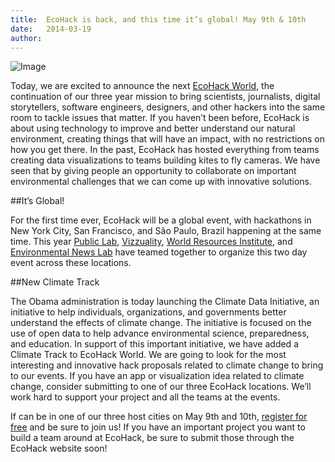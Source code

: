 ```yaml
---
title:	EcoHack is back, and this time it’s global! May 9th & 10th
date:	2014-03-19
author:	
---
```


![Image](http://i.imgur.com/wTuYZiT.jpg)

Today, we are excited to announce the next [EcoHack World](http://ecohack.org/), the continuation of our three year mission to bring scientists, journalists, digital storytellers, software engineers, designers, and other hackers into the same room to tackle issues that matter. If you haven’t been before, EcoHack is about using technology to improve and better understand our natural environment, creating things that will have an impact, with no restrictions on how you get there. In the past, EcoHack has hosted everything from teams creating data visualizations to teams building kites to fly cameras. We have seen that by giving people an opportunity to collaborate on important environmental challenges that we can come up with innovative solutions.

##It’s Global!

For the first time ever, EcoHack will be a global event, with hackathons in New York City, San Francisco, and São Paulo, Brazil happening at the same time. This year [Public Lab](http://publiclab.org/), [Vizzuality](http://www.vizzuality.com/), [World Resources Institute](http://datalab.wri.org/), and [Environmental News Lab](http://lab.oeco.org.br/) have teamed together to organize this two day event across these locations.

##New Climate Track

The Obama administration is today launching the Climate Data Initiative, an initiative to help individuals, organizations, and governments better understand the effects of climate change. The initiative is focused on the use of open data to help advance environmental science, preparedness, and education. In support of this important initiative, we have added a Climate Track to EcoHack World. We are going to look for the most interesting and innovative hack proposals related to climate change to bring to our events. If you have an app or visualization idea related to climate change, consider submitting to one of our three EcoHack locations. We’ll work hard to support your project and all the teams at the events.

If can be in one of our three host cities on May 9th and 10th, [register for free](http://ecohack.org/) and be sure to join us! If you have an important project you want to build a team around at EcoHack, be sure to submit those through the EcoHack website soon!
